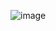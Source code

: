 ![image](https://github.com/ozgurcoban01/purejs-todolist/assets/102681848/79d8fd92-79d4-4b65-80e6-a506491d2914)

